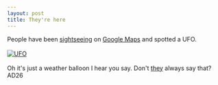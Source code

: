 ```yaml
--- 
layout: post
title: They're here
---
```

People have been [sightseeing](http://googlesightseeing.com) on [Google Maps](http://maps.google.com/) and spotted a UFO.<br /><br />[![UFO](http://googlesightseeing.com/wp-content/ufo.jpg "UFO")](http://maps.google.com/maps?q=33409&ll=26.748651,-80.074550&spn=0.005622,0.007875&t=k&hl=en)<br /><br />Oh it's just a weather balloon I hear you say. Don't [they](http://en.wikipedia.org/wiki/Men_in_Black) always say that?<br />AD26<br />
